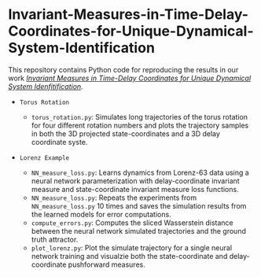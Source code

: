 # Invariant-Measures-in-Time-Delay-Coordinates-for-Unique-Dynamical-System-Identification

This repository contains Python code for reproducing the results in our work *[Invariant Measures in Time-Delay Coordinates for Unique Dynamical System Idenfitification](https://arxiv.org/abs/2412.00589v1).* 

- `Torus Rotation`

     - `torus_rotation.py`: Simulates long trajectories of the torus rotation for four different rotation numbers and plots the trajectory samples in both the 3D projected state-coordinates and a 3D delay coordinate syste.

 - `Lorenz Example`

     - `NN_measure_loss.py`: Learns dynamics from Lorenz-63 data using a neural network parameterization with delay-coordinate invariant measure and state-coordinate invariant measure loss functions.
     - `NN_measure_loss.py`: Repeats the experiments from `NN_measure_loss.py` 10 times and saves the simulation results from the learned models for error computations.
     - `compute_errors.py`: Computes the sliced Wasserstein distance between the neural network simulated trajectories and the ground truth attractor.
     - `plot_lorenz.py`: Plot the simulate trajectory for a single neural network training and visualzie both the state-coordinate and delay-coordinate pushforward measures. 

